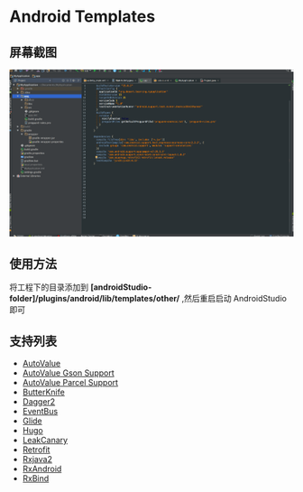 Android Templates
===============

屏幕截图
----------
![preview](template_preview.gif)

使用方法
----------

将工程下的目录添加到 **[androidStudio-folder]/plugins/android/lib/templates/other/** ,然后重启启动 AndroidStudio 即可

支持列表
--------------
- [AutoValue](https://github.com/google/auto)
- [AutoValue Gson Support](https://github.com/rharter/auto-value-gson)
- [AutoValue Parcel Support](https://github.com/rharter/auto-value-parcel)
- [ButterKnife](https://github.com/JakeWharton/butterknife)
- [Dagger2](https://github.com/google/dagger)
- [EventBus](https://github.com/greenrobot/EventBus)
- [Glide](https://github.com/bumptech/glide)
- [Hugo](https://github.com/JakeWharton/hugo)
- [LeakCanary](https://github.com/square/leakcanary)
- [Retrofit](https://github.com/square/retrofit)
- [Rxjava2](https://github.com/ReactiveX/RxJava)
- [RxAndroid](https://github.com/ReactiveX/RxAndroid)
- [RxBind](https://github.com/JakeWharton/RxBinding)








